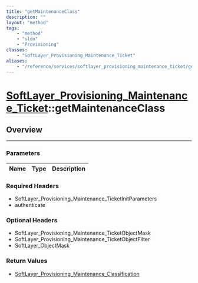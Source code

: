 ```yaml
---
title: "getMaintenanceClass"
description: ""
layout: "method"
tags:
    - "method"
    - "sldn"
    - "Provisioning"
classes:
    - "SoftLayer_Provisioning_Maintenance_Ticket"
aliases:
    - "/reference/services/softlayer_provisioning_maintenance_ticket/getMaintenanceClass"
---
```

# [SoftLayer_Provisioning_Maintenance_Ticket](/reference/services/SoftLayer_Provisioning_Maintenance_Ticket)::getMaintenanceClass




## Overview 


-----

### Parameters 
|Name | Type | Description |
| --- | --- | --- |


### Required Headers
* SoftLayer_Provisioning_Maintenance_TicketInitParameters
* authenticate


### Optional Headers
* SoftLayer_Provisioning_Maintenance_TicketObjectMask
* SoftLayer_Provisioning_Maintenance_TicketObjectFilter
* SoftLayer_ObjectMask

### Return Values
* <a href='/reference/datatypes/SoftLayer_Provisioning_Maintenance_Classification'>SoftLayer_Provisioning_Maintenance_Classification </a>





